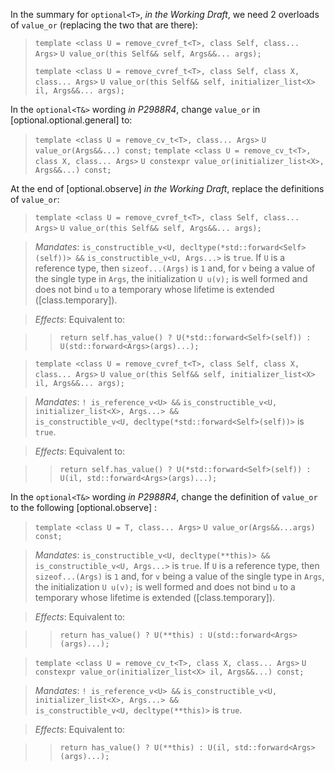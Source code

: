 In the summary for `optional<T>`, *in the Working Draft*, we need 2 overloads
of `value_or` (replacing the two that are there):

> `template <class U = remove_cvref_t<T>, class Self, class... Args>`
>     `U value_or(this Self&& self, Args&&... args);`
>
> `template <class U = remove_cvref_t<T>, class Self, class X, class... Args>`
>     `U value_or(this Self&& self, initializer_list<X> il, Args&&... args);`

In the `optional<T&>` wording *in P2988R4*, change `value_or` in
[optional.optional.general] to:

> `template <class U = remove_cv_t<T>, class... Args>`
>     `U value_or(Args&&...) const;`
> `template <class U = remove_cv_t<T>, class X, class... Args>`
>     `U constexpr value_or(initializer_list<X>, Args&&...) const;`


At the end of [optional.observe] *in the Working Draft*, replace the
definitions of `value_or`:

> `template <class U = remove_cvref_t<T>, class Self, class... Args>`
>     `U value_or(this Self&& self, Args&&... args);`

> *Mandates*: `is_constructible_v<U, decltype(*std::forward<Self>(self))> &&`
> `is_constructible_v<U, Args...>`
> is `true`. If `U` is a reference type, then `sizeof...(Args)` is
> `1` and, for `v` being
> a value of the single type in `Args`, the initialization `U u(v);` is
> well formed and does not bind `u` to a temporary whose lifetime is extended
> ([class.temporary]).

> *Effects*: Equivalent to:

>> `return self.has_value() ? U(*std::forward<Self>(self)) : U(std::forward<Args>(args)...);`

> `template <class U = remove_cvref_t<T>, class Self, class X, class... Args>`
>     `U value_or(this Self&& self, initializer_list<X> il, Args&&... args);`

> *Mandates*: `! is_reference_v<U> &&`
> `is_constructible_v<U, initializer_list<X>, Args...> &&` \
> `is_constructible_v<U, decltype(*std::forward<Self>(self))>` is `true`.

> *Effects*: Equivalent to:

>> `return self.has_value() ? U(*std::forward<Self>(self)) : U(il, std::forward<Args>(args)...);`


In the `optional<T&>` wording *in P2988R4*, change the
definition of `value_or` to the following [optional.observe] :

> `template <class U = T, class... Args>`
>     `U value_or(Args&&...args) const;`

> *Mandates*: `is_constructible_v<U, decltype(**this)> &&`
> `is_constructible_v<U, Args...>`
> is `true`. If `U` is a reference type, then `sizeof...(Args)` is
> `1` and, for `v` being
> a value of the single type in `Args`, the initialization `U u(v);` is
> well formed and does not bind `u` to a temporary whose lifetime is extended
> ([class.temporary]).

> *Effects*: Equivalent to:

>> `return has_value() ? U(**this) : U(std::forward<Args>(args)...);`

> `template <class U = remove_cv_t<T>, class X, class... Args>`
>     `U constexpr value_or(initializer_list<X> il, Args&&...) const;`

> *Mandates*: `! is_reference_v<U> &&`
> `is_constructible_v<U, initializer_list<X>, Args...> &&` \
> `is_constructible_v<U, decltype(**this)>` is `true`.

> *Effects*: Equivalent to:

>> `return has_value() ? U(**this) : U(il, std::forward<Args>(args)...);`
